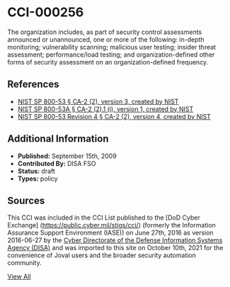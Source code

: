 # CCI-000256

The organization includes, as part of security control assessments announced or unannounced, one or more of the following: in-depth monitoring; vulnerability scanning; malicious user testing; insider threat assessment; performance/load testing; and organization-defined other forms of security assessment on an organization-defined frequency.

## References ##

* [NIST SP 800-53 § CA-2 (2), version 3, created by NIST](http://csrc.nist.gov/publications/PubsSPs.html)
* [NIST SP 800-53A § CA-2 (2).1 (i), version 1, created by NIST](http://csrc.nist.gov/publications/PubsSPs.html)
* [NIST SP 800-53 Revision 4 § CA-2 (2), version 4, created by NIST](http://csrc.nist.gov/publications/PubsSPs.html)


## Additional Information ##

* **Published:** September 15th, 2009
* **Contributed By:** DISA FSO
* **Status:** draft
* **Types:** policy

## Sources ##

This CCI was included in the CCI List published to the [DoD Cyber Exchange]
(https://public.cyber.mil/stigs/cci/) (formerly the Information Assurance Support Environment
(IASE)) on June 27th, 2016 as version 2016-06-27 by the [Cyber Directorate of the Defense 
Information Systems Agency (DISA)](https://public.cyber.mil/about-cyber/) and was imported to 
this site on October 10th, 2021 for the convenience of Joval users and the broader security automation community.

[View All](../README.md)
